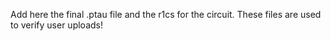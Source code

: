 Add here the final .ptau file and the r1cs for the circuit. These files are used to verify user uploads!